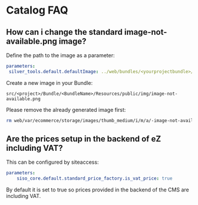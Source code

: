 # Catalog FAQ

## How can i change the standard image-not-available.png image?

Define the path to the image as a parameter:

``` yaml
parameters:
 silver_tools.default.defaultImage: ../web/bundles/<yourprojectbundle>/img/image-not-available.png
```

Create a new image in your Bundle:

`src/<project>/Bundle/<BundleName>/Resources/public/img/image-not-available.png`

Please remove the already generated image first:

``` bash
rm web/var/ecommerce/storage/images/thumb_medium/i/m/a/-image-not-available_thumb_medium.png
```

## Are the prices setup in the backend of eZ including VAT?

This can be configured by siteaccess:

``` yaml
parameters:
    siso_core.default.standard_price_factory.is_vat_price: true
```

By default it is set to true so prices provided in the backend of the CMS are including VAT.

